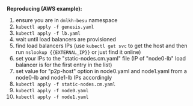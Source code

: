 **Reproducing (AWS example):**

1) ensure you are in `dmlkh-besu` namespace
3) `kubectl apply -f genesis.yaml`
4) `kubectl apply -f lb.yaml`
5) wait until load balancers are provisioned
6) find load balancers IPs (use `kubectl get svc` to get the host and then run `nslookup {{EXTERNAL_IP}}` or just find it online)
9) set your IPs to the "static-nodes.cm.yaml" file (IP of "node0-lb" load balancer is for the first entry in the list)
10) set value for "p2p-host" option in node0.yaml and node1.yaml from a node0-lb and node1-lb IPs accordingly
11) `kubectl apply -f static-nodes.cm.yaml`
12) `kubectl apply -f node0.yaml`
13) `kubectl apply -f node1.yaml`
